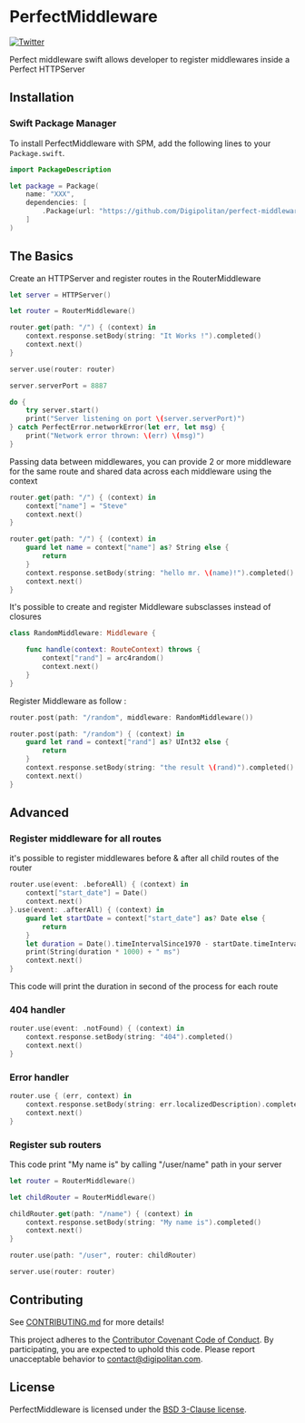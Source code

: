 PerfectMiddleware
=================================

[![Twitter](https://img.shields.io/badge/twitter-@Digipolitan-blue.svg?style=flat)](http://twitter.com/Digipolitan)

Perfect middleware swift allows developer to register middlewares inside a Perfect HTTPServer

## Installation

### Swift Package Manager

To install PerfectMiddleware with SPM, add the following lines to your `Package.swift`.

```swift
import PackageDescription

let package = Package(
    name: "XXX",
    dependencies: [
        .Package(url: "https://github.com/Digipolitan/perfect-middleware-swift.git", majorVersion: 1, minor: 0)
    ]
)
```

## The Basics

Create an HTTPServer and register routes in the RouterMiddleware

```swift
let server = HTTPServer()

let router = RouterMiddleware()

router.get(path: "/") { (context) in
    context.response.setBody(string: "It Works !").completed()
    context.next()
}

server.use(router: router)

server.serverPort = 8887

do {
    try server.start()
    print("Server listening on port \(server.serverPort)")
} catch PerfectError.networkError(let err, let msg) {
    print("Network error thrown: \(err) \(msg)")
}
```

Passing data between middlewares, you can provide 2 or more middleware for the same route and shared data across each middleware using the context

```swift
router.get(path: "/") { (context) in
    context["name"] = "Steve"
    context.next()
}

router.get(path: "/") { (context) in
    guard let name = context["name"] as? String else {
        return
    }
    context.response.setBody(string: "hello mr. \(name)!").completed()
    context.next()
}
```

It's possible to create and register Middleware subsclasses instead of closures

```swift
class RandomMiddleware: Middleware {

    func handle(context: RouteContext) throws {
        context["rand"] = arc4random()
        context.next()
    }
}
```

Register Middleware as follow :

```swift
router.post(path: "/random", middleware: RandomMiddleware())

router.post(path: "/random") { (context) in
    guard let rand = context["rand"] as? UInt32 else {
        return
    }
    context.response.setBody(string: "the result \(rand)").completed()
    context.next()
}
```

## Advanced

### Register middleware for all routes

it's possible to register middlewares before & after all child routes of the router

```swift
router.use(event: .beforeAll) { (context) in
    context["start_date"] = Date()
    context.next()
}.use(event: .afterAll) { (context) in
    guard let startDate = context["start_date"] as? Date else {
        return
    }
    let duration = Date().timeIntervalSince1970 - startDate.timeIntervalSince1970
    print(String(duration * 1000) + " ms")
    context.next()
}
```

This code will print the duration in second of the process for each route

### 404 handler

```swift
router.use(event: .notFound) { (context) in
    context.response.setBody(string: "404").completed()
    context.next()
}
```

### Error handler

```swift
router.use { (err, context) in
    context.response.setBody(string: err.localizedDescription).completed()
    context.next()
}
```

### Register sub routers

This code print "My name is" by calling "/user/name" path in your server

```swift
let router = RouterMiddleware()

let childRouter = RouterMiddleware()

childRouter.get(path: "/name") { (context) in
    context.response.setBody(string: "My name is").completed()
    context.next()
}

router.use(path: "/user", router: childRouter)

server.use(router: router)
```

## Contributing

See [CONTRIBUTING.md](CONTRIBUTING.md) for more details!

This project adheres to the [Contributor Covenant Code of Conduct](CODE_OF_CONDUCT.md).
By participating, you are expected to uphold this code. Please report
unacceptable behavior to [contact@digipolitan.com](mailto:contact@digipolitan.com).

## License

PerfectMiddleware is licensed under the [BSD 3-Clause license](LICENSE).
